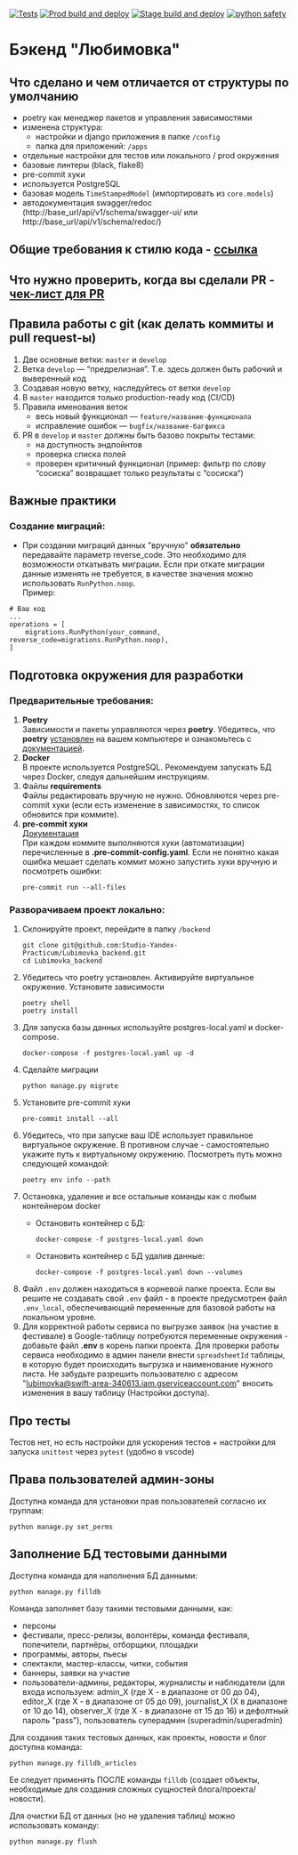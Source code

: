 [![Tests](https://github.com/Studio-Yandex-Practicum/Lubimovka_backend/actions/workflows/pytests.yaml/badge.svg)](https://github.com/Studio-Yandex-Practicum/Lubimovka_backend/actions/workflows/pytests.yaml)
[![Prod build and deploy](https://github.com/Studio-Yandex-Practicum/Lubimovka_backend/actions/workflows/backend_deploy_prod.yaml/badge.svg)](https://github.com/Studio-Yandex-Practicum/Lubimovka_backend/actions/workflows/backend_deploy_prod.yaml)
[![Stage build and deploy](https://github.com/Studio-Yandex-Practicum/Lubimovka_backend/actions/workflows/backend_deploy_stage.yaml/badge.svg)](https://github.com/Studio-Yandex-Practicum/Lubimovka_backend/actions/workflows/backend_deploy_stage.yaml)
[![python safety](https://github.com/Studio-Yandex-Practicum/Lubimovka_backend/actions/workflows/check_vulnerabilities.yaml/badge.svg)](https://github.com/Studio-Yandex-Practicum/Lubimovka_backend/actions/workflows/check_vulnerabilities.yaml)

# Бэкенд "Любимовка"

## Что сделано и чем отличается от структуры по умолчанию
- poetry как менеджер пакетов и управления зависимостями
- изменена структура:
    - настройки и django приложения в папке `/config`
    - папка для приложений: `/apps`
- отдельные настройки для тестов или локального / prod окружения
- базовые линтеры (black, flake8)
- pre-commit хуки
- используется PostgreSQL
- базовая модель `TimeStampedModel` (импортировать из `core.models`)
- автодокументация swagger/redoc (http://base_url/api/v1/schema/swagger-ui/ или http://base_url/api/v1/schema/redoc/)

## Общие требования к стилю кода - [ссылка](docs/codestyle.md)

## Что нужно проверить, когда вы сделали PR - [чек-лист для PR](docs/pull_request.md)

## Правила работы с git (как делать коммиты и pull request-ы)
1. Две основные ветки: `master` и `develop`
2. Ветка `develop` — “предрелизная”. Т.е. здесь должен быть рабочий и выверенный код
3. Создавая новую ветку, наследуйтесь от ветки `develop`
4. В `master` находится только production-ready код (CI/CD)
5. Правила именования веток
    - весь новый функционал — `feature/название-функционала`
    - исправление ошибок — `bugfix/название-багфикса`
6. PR в `develop` и `master` должны быть базово покрыты тестами:
    - на доступность эндпойнтов
    - проверка списка полей
    - проверен критичный функционал (пример: фильтр по слову “сосиска” возвращает только результаты с “сосиска“)


## Важные практики

### Создание миграций:
- При создании миграций данных "вручную" **обязательно** передавайте параметр reverse_code. Это необходимо для возможности откатывать миграции. Если при откате миграции данные изменять не требуется, в качестве значения можно использовать `RunPython.noop`. \
Пример:
```
# Ваш код
...
operations = [
    migrations.RunPython(your_command, reverse_code=migrations.RunPython.noop),
]
```

## Подготовка окружения для разработки

### Предварительные требования:
1. **Poetry** \
Зависимости и пакеты управляются через **poetry**. Убедитесь, что **poetry** [установлен](https://python-poetry.org/docs/#osx--linux--bashonwindows-install-instructions) на вашем компьютере и ознакомьтесь с [документацией](https://python-poetry.org/docs/cli/).
2. **Docker** \
В проекте используется PostgreSQL. Рекомендуем запускать БД через Docker, следуя дальнейшим инструкциям.
3. Файлы **requirements** \
Файлы редактировать вручную не нужно. Обновляются через pre-commit хуки (если есть изменение в зависимостях, то список обновится при коммите).
4. **pre-commit хуки** \
[Документация](https://pre-commit.com)\
При каждом коммите выполняются хуки (автоматизации) перечисленные в **.pre-commit-config.yaml**. Если не понятно какая ошибка мешает сделать коммит можно запустить хуки вручную и посмотреть ошибки:
    ```shell
    pre-commit run --all-files
    ```

### Разворачиваем проект локально:
1. Склонируйте проект, перейдите в папку `/backend`
    ```shell
    git clone git@github.com:Studio-Yandex-Practicum/Lubimovka_backend.git
    cd Lubimovka_backend
    ```
2. Убедитесь что poetry установлен. Активируйте виртуальное окружение. Установите зависимости
    ```shell
    poetry shell
    poetry install
    ```
3. Для запуска базы данных используйте postgres-local.yaml и docker-compose.
    ```
    docker-compose -f postgres-local.yaml up -d
    ```
4. Сделайте миграции
    ```
    python manage.py migrate
   ```
5. Установите pre-commit хуки
    ```shell
    pre-commit install --all
    ```
6. Убедитесь, что при запуске ваш IDE использует правильное виртуальное окружение. В противном случае - самостоятельно укажите путь к виртуальному окружению. Посмотреть путь можно следующей командой:
    ```shell
    poetry env info --path
    ```
7. Остановка, удаление и все остальные команды как с любым контейнером docker
    - Остановить контейнер с БД:
        ```shell
        docker-compose -f postgres-local.yaml down
        ```
    - Остановить контейнер с БД удалив данные:

        ```shell
        docker-compose -f postgres-local.yaml down --volumes
        ```
8. Файл `.env` должен находиться в корневой папке проекта. Если вы решите не создавать свой `.env` файл - в проекте предусмотрен файл `.env_local`, обеспечивающий переменные для базовой работы на локальном уровне.
9. Для корректной работы сервиса по выгрузке заявок (на участие в фестивале) в Google-таблицу потребуются переменные окружения - добавьте файл **.env** в корень папки проекта. Для проверки работы сервиса необходимо в админ панели внести `spreadsheetId` таблицы, в которую будет происходить выгрузка и наименование нужного листа. Не забудьте разрешить пользователю с адресом "lubimovka@swift-area-340613.iam.gserviceaccount.com" вносить изменения в вашу таблицу (Настройки доступа).
## Про тесты

Тестов нет, но есть настройки для ускорения тестов + настройки для запуска `unittest` через `pytest` (удобно в vscode)

## Права пользователей админ-зоны
Доступна команда для установки прав пользователей согласно их группам:
```
python manage.py set_perms
```

## Заполнение БД тестовыми данными
Доступна команда для наполнения БД данными:
```
python manage.py filldb
```
Команда заполняет базу такими тестовыми данными, как:
- персоны
- фестивали, пресс-релизы, волонтёры, команда фестиваля, попечители, партнёры, отборщики, площадки
- программы, авторы, пьесы
- спектакли, мастер-классы, читки, события
- баннеры, заявки на участие
- пользователи-админы, редакторы, журналисты и наблюдатели (для входа используем: admin_X (где Х - в диапазоне от 00 до 04), editor_X (где Х - в диапазоне от 05 до 09), journalist_X (X в диапазоне от 10 до 14), observer_X (где Х - в диапазоне от 15 до 16) и дефолтный пароль "pass"), пользователь суперадмин (superadmin/superadmin)

Для создания таких тестовых данных, как проекты, новости и блог доступна команда:
```
python manage.py filldb_articles
```
Ее следует применять ПОСЛЕ команды `filldb` (создает объекты, необходимые для создания сложных сущностей блога/проекта/новости).

Для очистки БД от данных (но не удаления таблиц) можно использовать команду:
```
python manage.py flush
```
